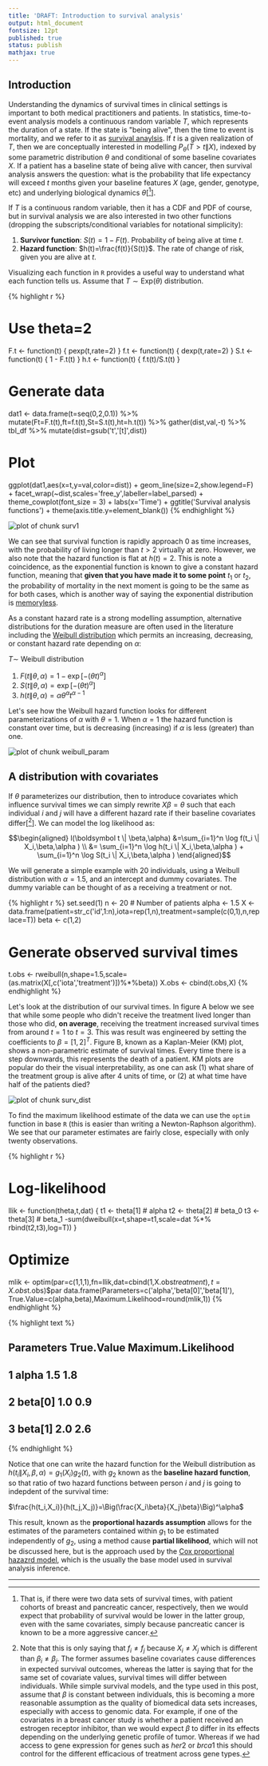 ```yaml
---
title: 'DRAFT: Introduction to survival analysis'
output: html_document
fontsize: 12pt
published: true
status: publish
mathjax: true
---
```

 

 
## Introduction
 
Understanding the dynamics of survival times in clinical settings is important to both medical practitioners and patients. In statistics, time-to-event analysis models a continuous random variable $T$, which represents the duration of a state. If the state is "being alive", then the time to event is mortality, and we refer to it as [survival anaylsis](https://en.wikipedia.org/wiki/Survival_analysis). If $t$ is a given realization of $T$, then we are conceptually interested in modelling $P_\theta(T>t\|X)$, indexed by some parametric distribution $\theta$ and conditional of some baseline covariates $X$. If a patient has a baseline state of being alive with cancer, then survival analysis answers the question: what is the probability that life expectancy will exceed $t$ months given your baseline features $X$ (age, gender, genotype, etc) and underlying biological dynamics $\theta$[[^1]].
 
If $T$ is a continuous random variable, then it has a CDF and PDF of course, but in survival analysis we are also interested in two other functions (dropping the subscripts/conditional variables for notational simplicity):
 
1. **Survivor function**: $S(t)=1-F(t)$. Probability of being alive at time $t$. 
2. **Hazard function**: $h(t)=\frac{f(t)}{S(t)}$. The rate of change of risk, given you are alive at $t$.
 
Visualizing each function in `R` provides a useful way to understand what each function tells us. Assume that $T \sim \text{Exp}(\theta)$ distribution.
 

{% highlight r %}
# Use theta=2
F.t <- function(t) { pexp(t,rate=2) }
f.t <- function(t) { dexp(t,rate=2) }
S.t <- function(t) { 1 - F.t(t) }
h.t <- function(t) { f.t(t)/S.t(t) }
# Generate data
dat1 <- data.frame(t=seq(0,2,0.1)) %>%
          mutate(Ft=F.t(t),ft=f.t(t),St=S.t(t),ht=h.t(t)) %>%
          gather(dist,val,-t) %>% tbl_df %>% mutate(dist=gsub('t','[t]',dist))
# Plot
ggplot(dat1,aes(x=t,y=val,color=dist)) + geom_line(size=2,show.legend=F) +
  facet_wrap(~dist,scales='free_y',labeller=label_parsed) + theme_cowplot(font_size = 3) +
  labs(x='Time') + ggtitle('Survival analysis functions') + theme(axis.title.y=element_blank())
{% endhighlight %}

![plot of chunk surv1](/figures/surv1-1.png)
 
We can see that survival function is rapidly approach 0 as time increases, with the probability of living longer than $t>2$ virtually at zero. However, we also note that the hazard function is flat at $h(t)=2$. This is note a coincidence, as the exponential function is known to give a constant hazard function, meaning that **given that you have made it to some point** $t_1$ or $t_2$, the probability of mortality in the next moment is going to be the same as for both cases, which is another way of saying the exponential distribution is [memoryless](https://en.wikipedia.org/wiki/Memorylessness).
 
As a constant hazard rate is a strong modelling assumption, alternative distributions for the duration measure are often used in the literature including the [Weibull distribution](https://en.wikipedia.org/wiki/Weibull_distribution) which permits an increasing, decreasing, or constant hazard rate depending on $\alpha$:
 
$T \sim$ Weibull distribution
 
1. $F(t\|\theta,\alpha)=1-\exp[-(\theta t)^\alpha]$
2. $S(t\|\theta,\alpha)=\exp[-(\theta t)^\alpha]$
3. $h(t\|\theta,\alpha)=\alpha\theta^\alpha t^{\alpha-1}$
 
Let's see how the Weibull hazard function looks for different parameterizations of $\alpha$ with $\theta=1$. When $\alpha=1$ the hazard function is constant over time, but is decreasing (increasing) if $\alpha$ is less (greater) than one.
 
![plot of chunk weibull_param](/figures/weibull_param-1.png)
 
## A distribution with covariates
 
If $\theta$ parameterizes our distribution, then to introduce covariates which influence survival times we can simply rewrite $X\beta=\theta$ such that each individual $i$ and $j$ will have a different hazard rate if their baseline covariates differ[[^2]]. We can model the log likelihood as:
 
$$\begin{aligned}
l(\boldsymbol t \| \beta,\alpha) &=\sum_{i=1}^n \log f(t_i \| X_i,\beta,\alpha ) \\
&= \sum_{i=1}^n \log h(t_i \| X_i,\beta,\alpha ) + \sum_{i=1}^n \log S(t_i \| X_i,\beta,\alpha )
\end{aligned}$$
 
We will generate a simple example with 20 individuals, using a Weibull distribution with $\alpha=1.5$, and an intercept and dummy covariates. The dummy variable can be thought of as a receiving a treatment or not.
 

{% highlight r %}
set.seed(1)
n <- 20 # Number of patients
alpha <- 1.5
X <- data.frame(patient=str_c('id',1:n),iota=rep(1,n),treatment=sample(c(0,1),n,replace=T))
beta <- c(1,2)
# Generate observed survival times
t.obs <- rweibull(n,shape=1.5,scale=(as.matrix(X[,c('iota','treatment')])%*%beta))
X.obs <- cbind(t.obs,X)
{% endhighlight %}
 
Let's look at the distribution of our survival times. In figure A below we see that while some people who didn't receive the treatment lived longer than those who did, **on average**, receiving the treatment increased survival times from around $t=1$ to $t=3$. This was result was engineered by setting the coefficients to $\beta=[1,2]^T$. Figure B, known as a Kaplan-Meier (KM) plot, shows a non-parametric estimate of survival times. Every time there is a step downwards, this represents the death of a patient. KM plots are popular do their the visual interpretability, as one can ask (1) what share of the treatment group is alive after 4 units of time, or (2) at what time have half of the patients died?
 
![plot of chunk surv_dist](/figures/surv_dist-1.png)
 
To find the maximum likelihood estimate of the data we can use the `optim` function in base `R` (this is easier than writing a Newton-Raphson algorithm). We see that our parameter estimates are fairly close, especially with only twenty observations.
 

{% highlight r %}
# Log-likelihood
llik <- function(theta,t,dat) {
  t1 <- theta[1] # alpha
  t2 <- theta[2] # beta_0
  t3 <- theta[3] # beta_1
  -sum(dweibull(x=t,shape=t1,scale=dat %*% rbind(t2,t3),log=T))
}
# Optimize
mlik <- optim(par=c(1,1,1),fn=llik,dat=cbind(1,X.obs$treatment),t=X.obs$t.obs)$par
data.frame(Parameters=c('alpha','beta[0]','beta[1]'),
           True.Value=c(alpha,beta),Maximum.Likelihood=round(mlik,1))
{% endhighlight %}



{% highlight text %}
##   Parameters True.Value Maximum.Likelihood
## 1      alpha        1.5                1.8
## 2    beta[0]        1.0                0.9
## 3    beta[1]        2.0                2.6
{% endhighlight %}
 
Notice that one can write the hazard function for the Weibull distribution as $h(t_i\|X_i,\beta,\alpha)=g_1(X_i)g_2(t)$, with $g_2$ known as the **baseline hazard function**, so that ratio of two hazard functions between person $i$ and $j$ is going to indepdent of the survival time:
 
$\frac{h(t_i,X_i)}{h(t_j,X_j)}=\Big(\frac{X_i\beta}{X_j\beta}\Big)^\alpha$
 
This result, known as the **proportional hazards assumption** allows for the estimates of the parameters contained within $g_1$ to be estimated independently of $g_2$, using a method cause **partial likelihood**, which will not be discussed here, but is the approach used by the [Cox proportional hazazrd model](https://en.wikipedia.org/wiki/Proportional_hazards_model), which is the usually the base model used in survival analysis inference.
 
<!-- ## Cencoring -->
 
 
* * *
 
[^1]: That is, if there were two data sets of survival times, with patient cohorts of breast and pancreatic cancer, respectively, then we would expect that probability of survival would be lower in the latter group, even with the same covariates, simply because pancreatic cancer is known to be a more aggressive cancer.
 
[^2]: Note that this is only saying that $f_i\neq f_j$ because $X_i\neq X_j$ which is different than $\beta_i \neq \beta_j$. The former assumes baseline covariates cause differences in expected survival outcomes, whereas the latter is saying that for the same set of covariate values, survival times will differ between individuals. While simple survival models, and the type used in this post, assume that $\beta$ is constant between individuals, this is becoming a more reasonable assumption as the quality of biomedical data sets increases, especially with access to genomic data. For example, if one of the covariates in a breast cancer study is whether a patient received an estrogen receptor inhibitor, than we would expect $\beta$ to differ in its effects depending on the underlying genetic profile of tumor. Whereas if we had access to gene expression for genes such as $her2$ or $brca1$ this should control for the different efficacious of treatment across gene types.

